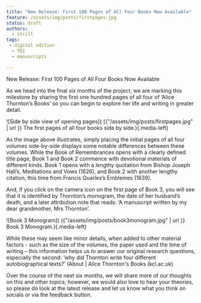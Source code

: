 ```yaml
---
title: "New Release: First 100 Pages of All Four Books Now Available"
feature: /assets/img/posts/firstpages.jpg 
status: draft
authors:
  - strill
tags:
 - digital edition
  - TEI
  - manuscripts

---
```


New Release: First 100 Pages of All Four Books Now Available

As we head into the final six months of the project, we are marking this milestone by sharing the first one hundred pages of all four of ‘Alice Thornton’s Books’ so you can begin to explore her life and writing in greater detail. 

![Side by side view of opening pages]( {{"/assets/img/posts/firstpages.jpg" | url }} The first pages of all four books side by side.){.media-left}

As the image above illustrates, simply placing the initial pages of all four volumes side-by-side displays some notable differences between these volumes. While the Book of Remembrances opens with a clearly defined title page, Book 1 and Book 2 commence with devotional materials of different kinds. Book 1 opens with a lengthy quotation from Bishop Joseph Hall’s, Meditations and Vows (1626), and Book 2 with another lengthy citation; this time from Francis Quarles’s Emblemes (1639).  

And, if you click on the camera icon on the first page of Book 3, you will see that it is identified by Thornton’s monogram, the date of her husband’s death, and a later attribution note that reads: ‘A manuscript written by my dear grandmother, Mrs Thornton’. 

![Book 3 Monogram]( {{"/assets/img/posts/book3monogram.jpg" | url }} Book 3 Monogram.){.media-left}

While these may seem like minor details, when added to other material factors - such as the size of the volumes, the paper used and the time of writing – this information helps us to answer our original research questions, especially the second: ‘why did Thornton write four different autobiographical texts?’ (About | Alice Thornton's Books (kcl.ac.uk) 

Over the course of the next six months, we will share more of our thoughts on this and other topics; however, we would also love to hear your theories, so please do look at the latest release and let us know what you think on socials or via the feedback button. 

 